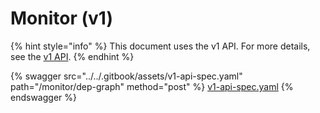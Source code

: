 # Monitor (v1)

{% hint style="info" %}
This document uses the v1 API. For more details, see the [v1 API](../v1-api.md).
{% endhint %}

{% swagger src="../../.gitbook/assets/v1-api-spec.yaml" path="/monitor/dep-graph" method="post" %}
[v1-api-spec.yaml](../../.gitbook/assets/v1-api-spec.yaml)
{% endswagger %}
